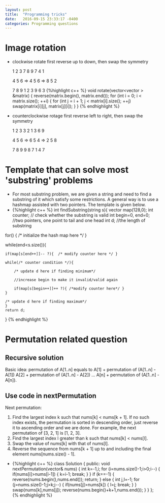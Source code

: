 ```yaml
---
layout: post
title:  "Programming tricks"
date:   2016-09-15 23:33:17 -0400
categories: Programming questions
---
```

# Image rotation

  * clockwise rotate
  first reverse up to down, then swap the symmetry 

    1 2 3     7 8 9     7 4 1

    4 5 6  => 4 5 6  => 8 5 2

    7 8 9     1 2 3     9 6 3
  {%highlight c++ %}
  void rotate(vector<vector<int> > &matrix) {
    reverse(matrix.begin(), matrix.end());
    for (int i = 0; i < matrix.size(); ++i) {
        for (int j = i + 1; j < matrix[i].size(); ++j)
            swap(matrix[i][j], matrix[j][i]);
    }
}
{% endhighlight %}
  * counterclockwise rotage
  first reverse left to right, then swap the symmetry

    1 2 3     3 2 1     3 6 9

    4 5 6  => 6 5 4  => 2 5 8

    7 8 9     9 8 7     1 4 7

# Template that can solve most 'substring' problems

* For most substring problem, we are given a string and need to find a substring of it which satisfy some restrictions. A general way is to use a hashmap assisted with two pointers. The template is given below.
*   {%highlight c++ %}
int findSubstring(string s){
vector<int> map(128,0);
int counter; // check whether the substring is valid
int begin=0, end=0; //two pointers, one point to tail and one  head
int d; //the length of substring

for() { /* initialize the hash map here */ }

while(end<s.size()){

    if(map[s[end++]]-- ?){  /* modify counter here */ }

    while(/* counter condition */){ 

        /* update d here if finding minimum*/

        //increase begin to make it invalid/valid again

        if(map[s[begin++]]++ ?){ /*modify counter here*/ }
    }  

    /* update d here if finding maximum*/
    }
    return d;
}
{% endhighlight %}

# Permutation related question

## Recursive solution
Basic idea: permutation of A[1..n] equals to
A[1] + permutation of (A[1..n] - A[1])
A[2] + permutation of (A[1..n] - A[2])
...
A[n] + permutation of (A[1..n] - A[n]).

## Use code in nextPermutation
Next permutation:
1. Find the largest index k such that nums[k] < nums[k + 1]. If no such index exists, the permutation is sorted in descending order, just reverse it to ascending order and we are done. For example, the next permutation of [3, 2, 1] is [1, 2, 3].
2. Find the largest index l greater than k such that nums[k] < nums[l].
3. Swap the value of nums[k] with that of nums[l].
4. Reverse the sequence from nums[k + 1] up to and including the final element nums[nums.size() - 1].

*   {%highlight c++ %}
class Solution {
public:
    void nextPermutation(vector<int>& nums) {
        int k=-1,i;
        for (i=nums.size()-1;i>0;i--) {
            if(nums[i]>nums[i-1]) {
                k=i-1;
                break;
            }
        }
        if (k==-1) {
            reverse(nums.begin(),nums.end());
            return;
        } else {
            int j,l=-1;
            for (j=nums.size()-1;j>k;j--) {
                if(nums[j]>nums[k]) {
                    l=j;
                    break;
                }
        }
        swap(nums[k],nums[j]);
        reverse(nums.begin()+k+1,nums.end());
        }
    }
};
{% endhighlight %}

